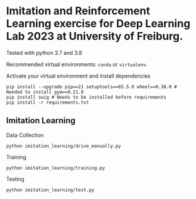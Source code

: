 # Imitation and Reinforcement Learning exercise for Deep Learning Lab 2023 at University of Freiburg. 
Tested with python 3.7 and 3.8

Recommended virtual environments: `conda` or `virtualenv`.

Activate your virtual environment and install dependencies
```[bash]
pip install --upgrade pip==21 setuptools==65.5.0 wheel==0.38.0 # Needed to install gym==0.21.0
pip install swig # Needs to be installed before requirements
pip install -r requirements.txt
```

## Imitation Learning
Data Collection
```[bash]
python imitation_learning/drive_manually.py
```

Training
```[bash]
python imitation_learning/training.py
```

Testing
```[bash]
python imitation_learning/test.py
```
